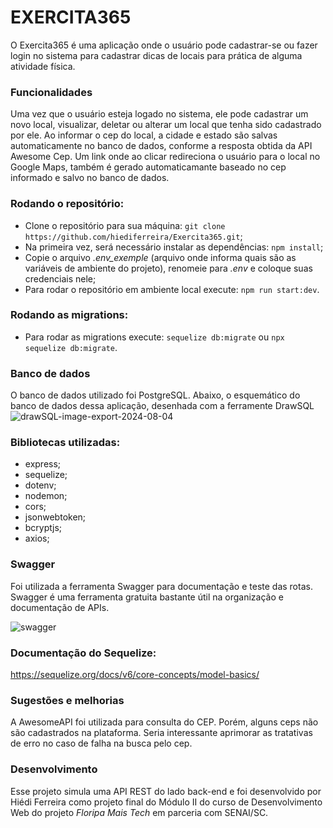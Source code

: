 # EXERCITA365
O Exercita365 é uma aplicação onde o usuário pode cadastrar-se ou fazer login no sistema para cadastrar dicas de locais para prática de alguma atividade física.

### Funcionalidades
Uma vez que o usuário esteja logado no sistema, ele pode cadastrar um novo local, visualizar, deletar ou alterar um local que tenha sido cadastrado por ele. Ao informar o cep do local, a cidade e estado são salvas automaticamente no banco de dados, conforme a resposta obtida da API Awesome Cep. Um link onde ao clicar redireciona o usuário para o local no Google Maps, também é gerado automaticamante baseado no cep informado e salvo no banco de dados.

### Rodando o repositório:
* Clone o repositório para sua máquina: `git clone https://github.com/hiediferreira/Exercita365.git`;
* Na primeira vez, será necessário instalar as dependências: `npm install`;
* Copie o arquivo *.env_exemple* (arquivo onde informa quais são as variáveis de ambiente do projeto), renomeie para *.env* e coloque suas credenciais nele;
* Para rodar o repositório em ambiente local execute: `npm run start:dev`.

### Rodando as migrations:
* Para rodar as migrations execute: `sequelize db:migrate` ou `npx sequelize db:migrate`.

### Banco de dados 
O banco de dados utilizado foi PostgreSQL. Abaixo, o esquemático do banco de dados dessa aplicação, desenhada com a ferramente DrawSQL
![drawSQL-image-export-2024-08-04](https://github.com/user-attachments/assets/bac1bb1a-0d42-4e88-9347-7551163cf5a2)

### Bibliotecas utilizadas:
* express;
* sequelize;
* dotenv;
* nodemon;
* cors;
* jsonwebtoken;
* bcryptjs;
* axios;

### Swagger
Foi utilizada a ferramenta Swagger para documentação e teste das rotas. Swagger é uma ferramenta gratuita bastante útil na organização e documentação de APIs.

![swagger](https://github.com/user-attachments/assets/bc78412d-e860-44a1-92cc-d878e557304e)

### Documentação do Sequelize:
https://sequelize.org/docs/v6/core-concepts/model-basics/

### Sugestões e melhorias
A AwesomeAPI foi utilizada para consulta do CEP. Porém, alguns ceps não são cadastrados na plataforma. Seria interessante aprimorar as tratativas de erro no caso de falha na busca pelo cep.

### Desenvolvimento
Esse projeto simula uma API REST do lado back-end e foi desenvolvido por Hiédi Ferreira como projeto final do Módulo II do curso de Desenvolvimento Web do projeto *Floripa Mais Tech* em parceria com SENAI/SC.
